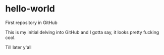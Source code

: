 # hello-world
First repository in GitHub

This is my initial delving into GitHub and I gotta say, it looks pretty fucking cool.

Till later y'all
